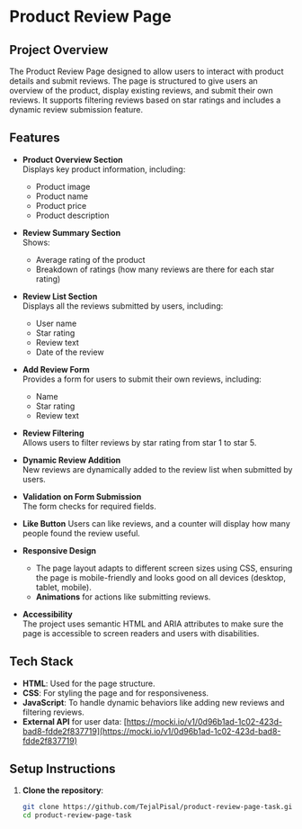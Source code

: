# Product Review Page

## Project Overview
The Product Review Page designed to allow users to interact with product details and submit reviews. The page is structured to give users an overview of the product, display existing reviews, and submit their own reviews. It supports filtering reviews based on star ratings and includes a dynamic review submission feature.

## Features
- **Product Overview Section**  
  Displays key product information, including:
  - Product image
  - Product name
  - Product price
  - Product description

- **Review Summary Section**  
  Shows:
  - Average rating of the product
  - Breakdown of ratings (how many reviews are there for each star rating)

- **Review List Section**  
  Displays all the reviews submitted by users, including:
  - User name
  - Star rating
  - Review text
  - Date of the review
  
- **Add Review Form**  
  Provides a form for users to submit their own reviews, including:
  - Name
  - Star rating
  - Review text
  
- **Review Filtering**  
  Allows users to filter reviews by star rating from star 1 to star 5.

- **Dynamic Review Addition**  
  New reviews are dynamically added to the review list when submitted by users.

- **Validation on Form Submission**  
  The form checks for required fields. 

- **Like Button**
  Users can like reviews, and a counter will display how many people found the review useful.

- **Responsive Design**  
  - The page layout adapts to different screen sizes using CSS, ensuring the page is mobile-friendly and looks good on all devices (desktop, tablet, mobile).
  - **Animations** for actions like submitting reviews.

- **Accessibility**  
  The project uses semantic HTML and ARIA attributes to make sure the page is accessible to screen readers and users with disabilities.

## Tech Stack
- **HTML**: Used for the page structure.
- **CSS**: For styling the page and for responsiveness.
- **JavaScript**: To handle dynamic behaviors like adding new reviews and filtering reviews.
- **External API** for user data: [https://mocki.io/v1/0d96b1ad-1c02-423d-bad8-fdde2f837719](https://mocki.io/v1/0d96b1ad-1c02-423d-bad8-fdde2f837719)


## Setup Instructions

1. **Clone the repository**:
   ```bash
   git clone https://github.com/TejalPisal/product-review-page-task.git
   cd product-review-page-task

